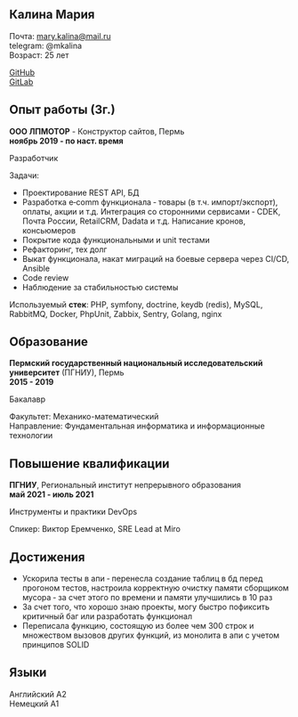 ## Калина Мария

Почта: mary.kalina@mail.ru\
telegram: @mkalina\
Возраст: 25 лет

[GitHub](https://github.com/kalina-iva)\
[GitLab](https://gitlab.com/kalina-iva)

## Опыт работы (3г.)

**ООО ЛПМОТОР** - Конструктор сайтов, Пермь\
**ноябрь 2019 - по наст. время**

Разработчик

Задачи:
- Проектирование REST API, БД
- Разработка e‑comm функционала ‑ товары (в т.ч. импорт/экспорт), оплаты, акции и т.д. Интеграция со сторонними сервисами ‑ CDEK, Почта России, RetailCRM, Dadata и т.д. Написание кронов, консьюмеров
- Покрытие кода функциональными и unit тестами
- Рефакторинг, тех долг
- Выкат функционала, накат миграций на боевые сервера через CI/CD, Ansible
- Code review
- Наблюдение за стабильностью системы

Используемый **стек**: PHP, symfony, doctrine, keydb (redis), MySQL, RabbitMQ, Docker, PhpUnit, Zabbix, Sentry, Golang, nginx

## Образование

**Пермский государственный национальный исследовательский университет** (ПГНИУ), Пермь\
**2015 - 2019**

Бакалавр

Факультет: Механико-математический\
Направление: Фундаментальная информатика и информационные технологии

## Повышение квалификации

**ПГНИУ**, Региональный институт непрерывного образования\
**май 2021 - июль 2021**

Инструменты и практики DevOps

Спикер: Виктор Еремченко, SRE Lead at Miro

## Достижения

- Ускорила тесты в апи ‑ перенесла создание таблиц в бд перед прогоном тестов, настроила корректную очистку памяти сборщиком мусора ‑ за счет этого по времени и памяти улучшились в 10 раз
- За счет того, что хорошо знаю проекты, могу быстро пофиксить критичный баг или разработать функционал
- Переписала функцию, состоящую из более чем 300 строк и множеством вызовов других функций, из монолита в апи с учетом принципов SOLID

## Языки

Английский A2\
Немецкий A1

